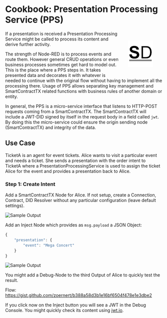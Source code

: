 # Cookbook: Presentation Processing Service (PPS)

<a href="https://stromdao.de/" target="_blank" title="STROMDAO - Digital Energy Infrastructure"><img src="../static/stromdao.png" align="right" height="85px" hspace="30px" vspace="30px"></a>

If a presentation is received a Presentation Processing Service might be called to process its content and derive further activity.

The strength of Node-RED is to process events and route them. However general CRUD operations or even business processes sometimes get hard to model out. This is the place where a PPS steps in.  It takes presented data and decorates it with whatever is needed to continue with the original flow without having to implement all the processing there. Usage of PPS allows separating key management and SmartContractTX related functions with business rules of another domain or entity.

In general, the PPS is a micro-service interface that listens to HTTP-POST requests coming from a SmartContractTX. The SmartContractTX will include a JWT-DID signed by itself in the request body in a field called `jwt`. By doing this the micro-service could ensure the origin sending node (SmartContractTX) and integrity of the data.  

## Use Case

TicketA is an agent for event tickets. Alice wants to visit a particular event and needs a ticket. She sends a presentation with the order intent to TicketA where a PresentationProcessingService is used to assign the ticket Alice for the event and provides a presentation back to Alice.

### Step 1: Create Intent

Add a SmartContractTX Node for Alice. If not setup, create a Connection, Contract, DID Resolver without any particular configuration (leave default settings).

![Sample Output](../cb_pps_1.png)

Add an Inject Node which provides as `msg.payload` a JSON Object:

```Javascript
{
    "presentation": {
        "event": "Mega Concert"
    }
}
```

![Sample Output](../cb_pps_2.png)

You might add a Debug-Node to the third Output of Alice to quickly test the result.

Flow: https://gist.github.com/zoernert/b388a58d3b1e16bf6504f478e1e3dbe2

If you click now on the Inject button you will see a JWT in the Debug Console. You might quickly check its content using [jwt.io](https://jwt.io).
